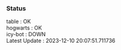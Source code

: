 ### Status


table : OK  
hogwarts : OK  
icy-bot : DOWN  
Latest Update : 2023-12-10 20:07:51.711736
